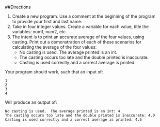 ##Directions

1. Create a new program.  Use a comment at the beginning of the program to provide your first and last name.
2. Take in four integer values.  Create a variable for each value, title the variables: num1, num2, etc.
3. The intent is to print an accurate average of the four values, using casting.  Print out a demonstration of each of these scenarios for calculating the average of the four values:
	* No casting is used.  The average printed is an int.
	* The casting occurs too late and the double printed is inaccurate.
	* Casting is used correctly and a correct average is printed.


Your program should work, such that an input of:

	1
	2
	3
	4

Will produce an output of:

	No casting is used.  The average printed is an int: 4
	The casting occurs too late and the double printed is inaccurate: 4.0
	Casting is used correctly and a correct average is printed: 4.5